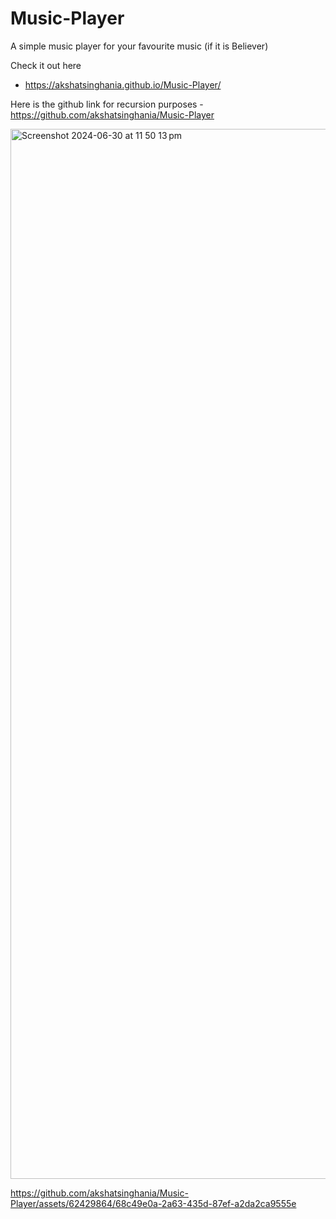 ﻿# Music-Player

A simple music player for your favourite music (if it is Believer)

Check it out here
 - https://akshatsinghania.github.io/Music-Player/


Here is the github link for recursion purposes - https://github.com/akshatsinghania/Music-Player

<img width="1680" alt="Screenshot 2024-06-30 at 11 50 13 pm" src="https://github.com/akshatsinghania/Music-Player/assets/62429864/eb40a929-d365-4d57-a6f4-39f041f6053b">


https://github.com/akshatsinghania/Music-Player/assets/62429864/68c49e0a-2a63-435d-87ef-a2da2ca9555e

